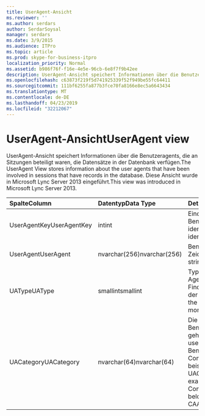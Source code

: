 ```yaml
---
title: UserAgent-Ansicht
ms.reviewer: ''
ms.author: serdars
author: SerdarSoysal
manager: serdars
ms.date: 3/9/2015
ms.audience: ITPro
ms.topic: article
ms.prod: skype-for-business-itpro
localization_priority: Normal
ms.assetid: b986f76f-f16e-4e5e-96cb-6e8f7f9b42ee
description: UserAgent-Ansicht speichert Informationen über die Benutzeragents, die an Sitzungen beteiligt waren, die Datensätze in der Datenbank verfügen. Diese Ansicht wurde in Microsoft Lync Server 2013 eingeführt.
ms.openlocfilehash: c63873f219f5d741925339f52f949be55fc64411
ms.sourcegitcommit: 111bf6255fa877b3fce70fa8166e8ec5a6643434
ms.translationtype: MT
ms.contentlocale: de-DE
ms.lasthandoff: 04/23/2019
ms.locfileid: "32212067"
---
```

# <a name="useragent-view"></a><span data-ttu-id="8b284-104">UserAgent-Ansicht</span><span class="sxs-lookup"><span data-stu-id="8b284-104">UserAgent view</span></span>
 
<span data-ttu-id="8b284-105">UserAgent-Ansicht speichert Informationen über die Benutzeragents, die an Sitzungen beteiligt waren, die Datensätze in der Datenbank verfügen.</span><span class="sxs-lookup"><span data-stu-id="8b284-105">The UserAgent View stores information about the user agents that have been involved in sessions that have records in the database.</span></span> <span data-ttu-id="8b284-106">Diese Ansicht wurde in Microsoft Lync Server 2013 eingeführt.</span><span class="sxs-lookup"><span data-stu-id="8b284-106">This view was introduced in Microsoft Lync Server 2013.</span></span>
  
|<span data-ttu-id="8b284-107">**Spalte**</span><span class="sxs-lookup"><span data-stu-id="8b284-107">**Column**</span></span>|<span data-ttu-id="8b284-108">**Datentyp**</span><span class="sxs-lookup"><span data-stu-id="8b284-108">**Data Type**</span></span>|<span data-ttu-id="8b284-109">**Details**</span><span class="sxs-lookup"><span data-stu-id="8b284-109">**Details**</span></span>|
|:-----|:-----|:-----|
|<span data-ttu-id="8b284-110">UserAgentKey</span><span class="sxs-lookup"><span data-stu-id="8b284-110">UserAgentKey</span></span>  <br/> |<span data-ttu-id="8b284-111">int</span><span class="sxs-lookup"><span data-stu-id="8b284-111">int</span></span>  <br/> |<span data-ttu-id="8b284-112">Eindeutige Zahl, die diesen Benutzer-Agent identifiziert.</span><span class="sxs-lookup"><span data-stu-id="8b284-112">Unique number identifying this user agent.</span></span>  <br/> |
|<span data-ttu-id="8b284-113">UserAgent</span><span class="sxs-lookup"><span data-stu-id="8b284-113">UserAgent</span></span>  <br/> |<span data-ttu-id="8b284-114">nvarchar(256)</span><span class="sxs-lookup"><span data-stu-id="8b284-114">nvarchar(256)</span></span>  <br/> |<span data-ttu-id="8b284-115">Benutzeragenten-Zeichenfolge.</span><span class="sxs-lookup"><span data-stu-id="8b284-115">User agent string.</span></span>  <br/> |
|<span data-ttu-id="8b284-116">UAType</span><span class="sxs-lookup"><span data-stu-id="8b284-116">UAType</span></span>  <br/> |<span data-ttu-id="8b284-117">smallint</span><span class="sxs-lookup"><span data-stu-id="8b284-117">smallint</span></span>  <br/> |<span data-ttu-id="8b284-118">Typ des Benutzer-Agent.</span><span class="sxs-lookup"><span data-stu-id="8b284-118">Type of user agent.</span></span> <span data-ttu-id="8b284-119">Finden Sie weitere Details der [UserAgent-Tabelle](useragent.md) .</span><span class="sxs-lookup"><span data-stu-id="8b284-119">See the [UserAgent table](useragent.md) for more details.</span></span> <br/> |
|<span data-ttu-id="8b284-120">UACategory</span><span class="sxs-lookup"><span data-stu-id="8b284-120">UACategory</span></span>  <br/> |<span data-ttu-id="8b284-121">nvarchar(64)</span><span class="sxs-lookup"><span data-stu-id="8b284-121">nvarchar(64)</span></span>  <br/> |<span data-ttu-id="8b284-122">Die Kategorie, der Benutzer-Agent gehört.</span><span class="sxs-lookup"><span data-stu-id="8b284-122">Category that the user agent belongs to.</span></span> <span data-ttu-id="8b284-123">Der Benutzer-Agent Conferencing_Attendant_1.0 beispielsweise die UACategory CAA gehört.</span><span class="sxs-lookup"><span data-stu-id="8b284-123">For example, the user agent Conferencing_Attendant_1.0 belongs to the UACategory CAA.</span></span>  <br/> |
   

